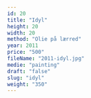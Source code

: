 ```yaml
---
id: 20
title: "Idyl"
height: 20
width: 20
method: "Olie på lærred"
year: 2011
price: "500"
fileName: "2011-idyl.jpg"
medie: "painting"
draft: "false"
slug: "idyl"
weight: "350"
---
```

